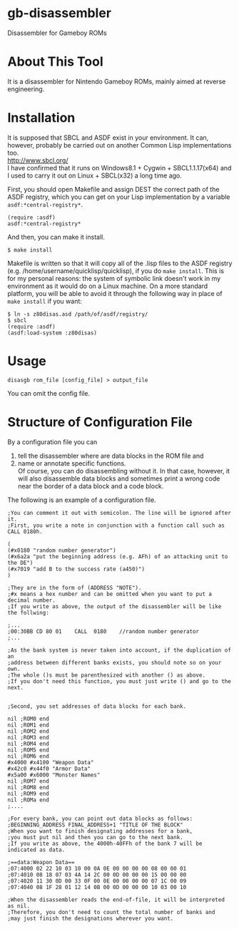 gb-disassembler
===============

Disassembler for Gameboy ROMs

# About This Tool
It is a disassembler for Nintendo Gameboy ROMs, mainly aimed at reverse engineering.




# Installation
It is supposed that SBCL and ASDF exist in your environment. It can, however, probably be carried out on another Common Lisp implementations too.  
<http://www.sbcl.org/>  
I have confirmed that it runs on Windows8.1 + Cygwin + SBCL1.1.17(x64) and I used to carry it out on Linux + SBCL(x32) a long time ago.

First, you should open Makefile and assign DEST the correct path of the ASDF registry, which you can get on your Lisp implementation by a variable `asdf:*central-registry*`.  

    (require :asdf)
    asdf:*central-registry*

And then, you can make it install.

    $ make install

Makefile is written so that it will copy all of the .lisp files to the ASDF registry (e.g. /home/username/quicklisp/quicklisp), if you do `make install`. This is for my personal reasons: the system of symbolic link doesn't work in my environment as it would do on a Linux machine. On a more standard platform, you will be able to avoid it through the following way in place of `make install` if you want:  

    $ ln -s z80disas.asd /path/of/asdf/registry/
    $ sbcl
    (require :asdf)
    (asdf:load-system :z80disas)




# Usage
    disasgb rom_file [config_file] > output_file

You can omit the config file.




# Structure of Configuration File
By a configuration file you can  
1. tell the disassembler where are data blocks in the ROM file and  
2. name or annotate specific functions.  
Of course, you can do disassembling without it. In that case, however, it will also disassemble data blocks and sometimes print a wrong code near the border of a data block and a code block.


The following is an example of a configuration file.

    ;You can comment it out with semicolon. The line will be ignored after it.
    ;First, you write a note in conjunction with a function call such as CALL 0180h.
    
    (
    (#x0180 "random number generator")
    (#x6a2a "put the beginning address (e.g. AFh) of an attacking unit to the DE")
    (#x7019 "add B to the success rate (a450)")
    )
    
    ;They are in the form of (ADDRESS "NOTE").
    ;#x means a hex number and can be omitted when you want to put a decimal number.
    ;If you write as above, the output of the disassembler will be like the follwing:
    
    ;...
    ;00:30BB CD 80 01    CALL  0180    //random number generator
    ;...
    
    ;As the bank system is never taken into account, if the duplication of an
    ;address between different banks exists, you should note so on your own.
    ;The whole ()s must be parenthesized with another () as above.
    ;If you don't need this function, you must just write () and go to the next.
    
    
    ;Second, you set addresses of data blocks for each bank.
    
    nil ;ROM0 end
    nil ;ROM1 end
    nil ;ROM2 end
    nil ;ROM3 end
    nil ;ROM4 end
    nil ;ROM5 end
    nil ;ROM6 end
    #x4000 #x4100 "Weapon Data"
    #x42c0 #x44f0 "Armor Data"
    #x5a00 #x6000 "Monster Names"
    nil ;ROM7 end
    nil ;ROM8 end
    nil ;ROM9 end
    nil ;ROMa end
    ;....
    
    ;For every bank, you can point out data blocks as follows:
    ;BEGINNING_ADDRESS FINAL_ADDRESS+1 "TITLE OF THE BLOCK"
    ;When you want to finish designating addresses for a bank,
    ;you must put nil and then you can go to the next bank.
    ;If you write as above, the 4000h-40FFh of the bank 7 will be indicated as data.
    
    ;==data:Weapon Data==
    ;07:4000 02 22 10 03 10 00 0A 0E 00 00 00 00 08 00 00 01
    ;07:4010 08 18 07 03 4A 14 2C 00 0D 00 00 00 15 00 00 00
    ;07:4020 11 30 0D 00 33 0F 00 0E 00 00 00 00 07 1C 00 09
    ;07:4040 08 1F 28 01 12 14 0B 00 0D 00 00 00 10 03 00 10
    
    ;When the disassembler reads the end-of-file, it will be interpreted as nil.
    ;Therefore, you don't need to count the total number of banks and
    ;may just finish the designations wherever you want.

